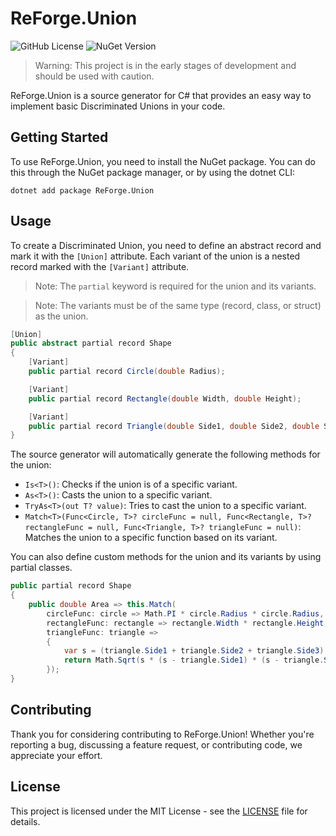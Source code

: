 # ReForge.Union

![GitHub License](https://img.shields.io/github/license/nalcorso/ReForge.Union)
![NuGet Version](https://img.shields.io/nuget/v/ReForge.Union)

> Warning: This project is in the early stages of development and should be used with caution.

ReForge.Union is a source generator for C# that provides an easy way to implement basic Discriminated Unions in your code.

## Getting Started

To use ReForge.Union, you need to install the NuGet package. You can do this through the NuGet package manager, or by using the dotnet CLI:

```shell
dotnet add package ReForge.Union
```

## Usage

To create a Discriminated Union, you need to define an abstract record and mark it with the `[Union]` attribute. Each variant of the union is a nested record marked with the `[Variant]` attribute.

> Note: The `partial` keyword is required for the union and its variants.

> Note: The variants must be of the same type (record, class, or struct) as the union.

```csharp
[Union]
public abstract partial record Shape
{
    [Variant]
    public partial record Circle(double Radius);

    [Variant]
    public partial record Rectangle(double Width, double Height);

    [Variant]
    public partial record Triangle(double Side1, double Side2, double Side3);
}
```

The source generator will automatically generate the following methods for the union:

- `Is<T>()`: Checks if the union is of a specific variant.
- `As<T>()`: Casts the union to a specific variant.
- `TryAs<T>(out T? value)`: Tries to cast the union to a specific variant.
- `Match<T>(Func<Circle, T>? circleFunc = null, Func<Rectangle, T>? rectangleFunc = null, Func<Triangle, T>? triangleFunc = null)`: Matches the union to a specific function based on its variant.

You can also define custom methods for the union and its variants by using partial classes.

```csharp
public partial record Shape
{
    public double Area => this.Match(
        circleFunc: circle => Math.PI * circle.Radius * circle.Radius,
        rectangleFunc: rectangle => rectangle.Width * rectangle.Height,
        triangleFunc: triangle =>
        {
            var s = (triangle.Side1 + triangle.Side2 + triangle.Side3) / 2;
            return Math.Sqrt(s * (s - triangle.Side1) * (s - triangle.Side2) * (s - triangle.Side3));
        });
}
```

## Contributing

Thank you for considering contributing to ReForge.Union! Whether you're reporting a bug, discussing a feature request, or contributing code, we appreciate your effort.

## License

This project is licensed under the MIT License - see the [LICENSE](LICENSE) file for details.